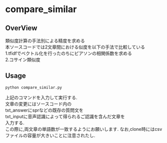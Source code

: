 # compare_similar
## OverView
  類似度計算の手法別による精度を求める  
  本ソースコードでは2文章間における似度を以下の手法で比較している  
  1.tfidfでベクトル化を行ったのちにピアソンの相関係数を求める  
  2.コサイン類似度  

## Usage
```
python compare_similar.py
```
上記のコマンドを入力して実行する.  
文章の変更にはソースコード内の  
txt_answerにsprなどの既存の質問文を  
txt_inputに音声認識によって得られるご認識を含んだ文章を  
入力する.  
この際に,両文章の単語数が一致するようにお願いします.
なお,clone時にはcsvファイルの容量が大きいことに注意されたし.